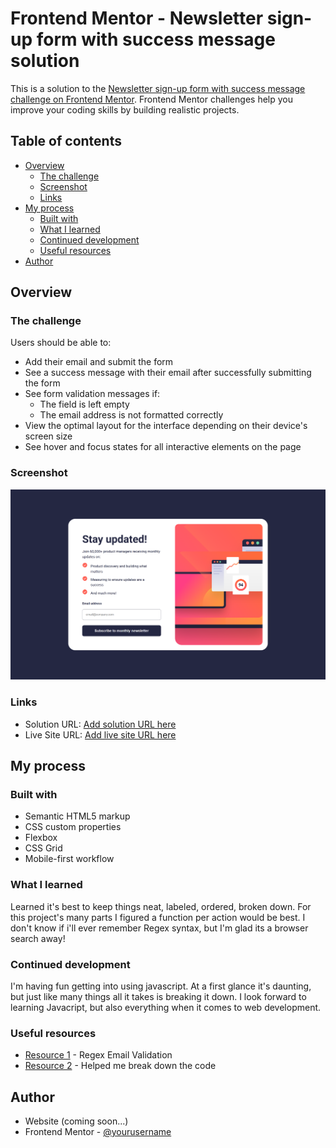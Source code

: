 # Frontend Mentor - Newsletter sign-up form with success message solution

This is a solution to the [Newsletter sign-up form with success message challenge on Frontend Mentor](https://www.frontendmentor.io/challenges/newsletter-signup-form-with-success-message-3FC1AZbNrv). Frontend Mentor challenges help you improve your coding skills by building realistic projects.

## Table of contents

- [Overview](#overview)
  - [The challenge](#the-challenge)
  - [Screenshot](#screenshot)
  - [Links](#links)
- [My process](#my-process)
  - [Built with](#built-with)
  - [What I learned](#what-i-learned)
  - [Continued development](#continued-development)
  - [Useful resources](#useful-resources)
- [Author](#author)

## Overview

### The challenge

Users should be able to:

- Add their email and submit the form
- See a success message with their email after successfully submitting the form
- See form validation messages if:
  - The field is left empty
  - The email address is not formatted correctly
- View the optimal layout for the interface depending on their device's screen size
- See hover and focus states for all interactive elements on the page

### Screenshot

![](./screenshot.png)

### Links

- Solution URL: [Add solution URL here](https://your-solution-url.com)
- Live Site URL: [Add live site URL here](https://your-live-site-url.com)

## My process

### Built with

- Semantic HTML5 markup
- CSS custom properties
- Flexbox
- CSS Grid
- Mobile-first workflow

### What I learned

Learned it's best to keep things neat, labeled, ordered, broken down.
For this project's many parts I figured a function per action would be best.
I don't know if i'll ever remember Regex syntax, but I'm glad its a browser search away!

### Continued development

I'm having fun getting into using javascript. At a first glance it's daunting, but just like many things all it takes is breaking it down.
I look forward to learning Javacript, but also everything when it comes to web development.

### Useful resources

- [Resource 1](https://www.geeksforgeeks.org/how-to-validate-email-address-using-regexp-in-javascript/) - Regex Email Validation
- [Resource 2](https://developer.mozilla.org/en-US/docs/Web/JavaScript/Guide/Functions) - Helped me break down the code
## Author

- Website (coming soon...)
- Frontend Mentor - [@yourusername](https://www.frontendmentor.io/profile/moncadad)

